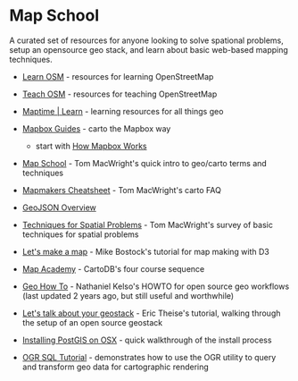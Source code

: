 # Map School

A curated set of resources for anyone looking to solve spational problems, setup an opensource geo stack, and learn about basic web-based mapping techniques.

* [Learn OSM](http://learnosm.org/en/) - resources for learning OpenStreetMap

* [Teach OSM](http://teachosm.org/en/) - resources for teaching OpenStreetMap

* [Maptime | Learn](http://maptime.io/lessons-resources/) - learning
  resources for all things geo

* [Mapbox Guides](https://www.mapbox.com/guides/) - carto the Mapbox way
  * start with [How Mapbox Works](https://www.mapbox.com/guides/how-mapbox-works/)

* [Map School](http://mapschool.io/) - Tom MacWright's quick intro to 
  geo/carto terms and techniques 

* [Mapmakers Cheatsheet](https://github.com/tmcw/mapmakers-cheatsheet) -
  Tom MacWright's carto FAQ

* [GeoJSON Overview](http://www.macwright.org/2015/03/23/geojson-second-bite.html) 

* [Techniques for Spatial Problems](http://www.macwright.org/2014/11/21/solving-earth-problems.html) - Tom MacWright's survey of basic techniques for spatial problems

* [Let's make a map](http://bost.ocks.org/mike/map/) - Mike Bostock's tutorial
  for map making with D3

* [Map Academy](http://academy.cartodb.com/) - CartoDB's four course sequence

* [Geo How To](https://github.com/nvkelso/geo-how-to) - Nathaniel Kelso's HOWTO
  for open source geo workflows (last updated 2 years ago, but still
  useful and worthwhile)

* [Let's talk about your geostack](http://erictheise.github.io/geostack-deck/#/) - Eric Theise's tutorial, walking through the setup of an open source geostack

* [Installing PostGIS on OSX](http://morphocode.com/how-to-install-postgis-on-mac-os-x/) - quick walkthrough of the install process

* [OGR SQL Tutorial](https://github.com/maptime/OGR-SQL) - demonstrates how to
  use the OGR utility to query and transform geo data for cartographic rendering

